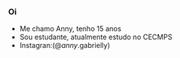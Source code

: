 ### Oi

- Me chamo Anny, tenho 15 anos
- Sou estudante, atualmente estudo no CECMPS
- Instagran:(@_anny_.gabrielly)


<!--
**florzinhaanny/florzinhaanny** is a ✨ _special_ ✨ repository because its `README.md` (this file) appears on your GitHub profile.

Here are some ideas to get you started:

- 🔭 I’m currently working on ...
- 🌱 I’m currently learning ...
- 👯 I’m looking to collaborate on ...
- 🤔 I’m looking for help with ...
- 💬 Ask me about ...
- 📫 How to reach me: ...
- 😄 Pronouns: ...
- ⚡ Fun fact: ...
-->
